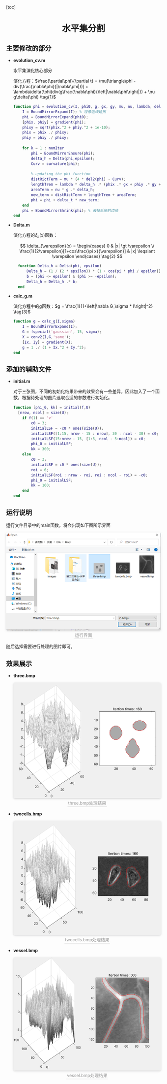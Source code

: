 [toc]

# <center>水平集分割</center>

## 主要修改的部分

* **evolution_cv.m**

  水平集演化核心部分

  演化方程：$\frac{\partial\phi}{\partial t} = \mu[\triangle\phi - div(\frac{\nabla\phi}{|\nabla\phi|})] + \lambda\delta(\phi)div(g\frac{\nabla\phi}{\left|\nabla\phi\right|}) + \nu g\delta(\phi) \tag{1}$

  ```matlab
  function phi = evolution_cv(I, phi0, g, gx, gy, mu, nu, lambda, delta_t, epsilon, numIter)
      I = BoundMirrorExpand(I); % 镜像边缘延拓
      phi = BoundMirrorExpand(phi0);
      [phix, phiy] = gradient(phi);
      phixy = sqrt(phix.^2 + phiy.^2 + 1e-10);
      phix = phix ./ phixy;
      phiy = phiy ./ phixy;
  
      for k = 1 : numIter
          phi = BoundMirrorEnsure(phi);
          delta_h = Delta(phi,epsilon);
          Curv = curvature(phi);
  
          % updating the phi function
          distRictTerm = mu * (4 * del2(phi) - Curv);
          lengthTrem = lambda * delta_h .* (phix .* gx + phiy .* gy + g .* Curv);
          areaTerm = nu * g .* delta_h;
          new_term = distRictTerm + lengthTrem + areaTerm;
          phi = phi + delta_t * new_term;
      end
      phi = BoundMirrorShrink(phi); % 去掉延拓的边缘
  end
  ```

* **Delta.m**

  演化方程的$\delta_{\varepsilon}(x)$函数：

  $$
  \delta_{\varepsilon}(x) = 
  \begin{cases}
      0 & |x| \gt \varepsilon  \\ 
      \frac{1}{2\varepsilon}[1+cos\frac{\pi x}{\varepsilon}] & |x| \leqslant \varepsilon
  \end{cases}
  \tag{2}
  $$

    ```matlab
      function Delta_h = Delta(phi, epsilon)
          Delta_h = (1 / (2 * epsilon)) * (1 + cos(pi * phi / epsilon));
          b = (phi <= epsilon) & (phi >= -epsilon);
          Delta_h = Delta_h .* b;
      end
    ```

* **calc_g.m**

  演化方程中的g函数：$g = \frac{1}{1+\left|\nabla G_\sigma * I\right|^2} \tag{3}$ 

  ```matlab
  function g = calc_g(I,sigma)
      I = BoundMirrorExpand(I);
      G = fspecial('gaussian', 15, sigma);
      X = conv2(I,G,'same');
      [Ix, Iy] = gradient(X);
      g = 1 ./ (1 + Ix.^2 + Iy.^2);
  end
  ```


## 添加的辅助文件

* **initial.m**

  对于三张图，不同的初始化结果带来的效果会有一些差异，因此加入了一个函数，根据待处理的图片选取合适的参数进行初始化。

  ```matlab
  function [phi_0, kk] = initial(f,U)
  	[nrow, ncol] = size(U);
      if f(1) == 'v'
          c0 = 3;
          initialLSF = -c0 * ones(size(U));
          initialLSF([1:15, nrow - 15 : nrow], 30 : ncol - 30) = c0;
          initialLSF(15:nrow - 15, [1:5, ncol - 5:ncol]) = c0;  
          phi_0 = initialLSF;
          kk = 300;
      else
          c0 = 3;
          initialLSF = c0 * ones(size(U));
          roi = 6;
          initialLSF(roi : nrow - roi, roi : ncol - roi) = -c0;  
          phi_0 = initialLSF; 
          kk = 160;
      end
  end
  ```

## 运行说明

运行文件目录中的main函数，将会出现如下图所示界面

<center>
   <img style="border-radius: 0.3125em;
   box-shadow: 0 2px 4px 0 rgba(34,36,38,.12),0 2px 10px 0 rgba(34,36,38,.08);" 
   src="images\main.png">
   <br>
   <div style="color:orange; border-bottom: 1px solid #d9d9d9;
   display: inline-block;
   color: #999;
   padding: 2px;">运行界面</div>
</center>

随后选择需要进行处理的图片即可。

## 效果展示

* **three.bmp**

  <center>
     <img style="border-radius: 0.3125em;
     box-shadow: 0 2px 4px 0 rgba(34,36,38,.12),0 2px 10px 0 rgba(34,36,38,.08);" 
     src="images\three.png">
     <br>
     <div style="color:orange; border-bottom: 1px solid #d9d9d9;
     display: inline-block;
     color: #999;
     padding: 2px;">three.bmp处理结果</div>
  </center>

* **twocells.bmp**

  <center>
     <img style="border-radius: 0.3125em;
     box-shadow: 0 2px 4px 0 rgba(34,36,38,.12),0 2px 10px 0 rgba(34,36,38,.08);" 
     src="images\two.png">
     <br>
     <div style="color:orange; border-bottom: 1px solid #d9d9d9;
     display: inline-block;
     color: #999;
     padding: 2px;">twocells.bmp处理结果</div>
  </center>

* **vessel.bmp**

  <center>
     <img style="border-radius: 0.3125em;
     box-shadow: 0 2px 4px 0 rgba(34,36,38,.12),0 2px 10px 0 rgba(34,36,38,.08);" 
     src="images\vessel.png">
     <br>
     <div style="color:orange; border-bottom: 1px solid #d9d9d9;
     display: inline-block;
     color: #999;
     padding: 2px;">vessel.bmp处理结果</div>
  </center>

  